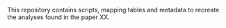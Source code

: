 This repository contains scripts, mapping tables and metadata to recreate the analyses found in the paper XX.
